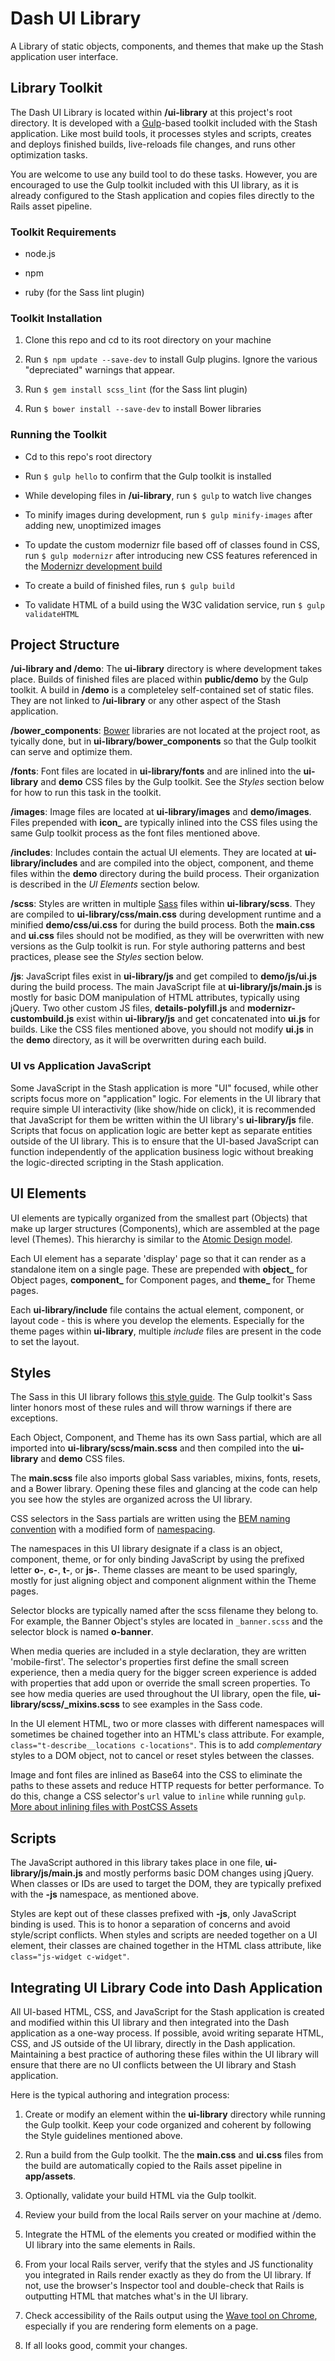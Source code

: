 # Dash UI Library

A Library of static objects, components, and themes that make up the Stash application user interface.

## Library Toolkit

The Dash UI Library is located within **/ui-library** at this project's root directory. It is developed with a [Gulp](http://gulpjs.com)-based toolkit included with the Stash application. Like most build tools, it processes styles and scripts, creates and deploys finished builds, live-reloads file changes, and runs other optimization tasks. 

You are welcome to use any build tool to do these tasks. However, you are encouraged to use the Gulp toolkit included with this UI library, as it is already configured to the Stash application and copies files directly to the Rails asset pipeline.

### Toolkit Requirements

* node.js

* npm

* ruby (for the Sass lint plugin)

### Toolkit Installation

1. Clone this repo and cd to its root directory on your machine

2. Run `$ npm update --save-dev` to install Gulp plugins. Ignore the various "depreciated" warnings that appear.

3. Run `$ gem install scss_lint` (for the Sass lint plugin)

4. Run `$ bower install --save-dev` to install Bower libraries

### Running the Toolkit

* Cd to this repo's root directory

* Run `$ gulp hello` to confirm that the Gulp toolkit is installed

* While developing files in **/ui-library**, run `$ gulp` to watch live changes

* To minify images during development, run `$ gulp minify-images` after adding new, unoptimized images

* To update the custom modernizr file based off of classes found in CSS, run `$ gulp modernizr` after introducing new CSS features referenced in the [Modernizr development build](https://modernizr.com)

* To create a build of finished files, run `$ gulp build`

* To validate HTML of a build using the W3C validation service, run `$ gulp validateHTML`

## Project Structure

**/ui-library and /demo**: The **ui-library** directory is where development takes place. Builds of finished files are placed within **public/demo** by the Gulp toolkit. A build in **/demo** is a completeley self-contained set of static files. They are not linked to **/ui-library** or any other aspect of the Stash application.

**/bower\_components**: [Bower](https://bower.io) libraries are not located at the project root, as tyically done, but in **ui-library/bower_components** so that the Gulp toolkit can serve and optimize them.

**/fonts**: Font files are located in **ui-library/fonts** and are inlined into the **ui-library** and **demo** CSS files by the Gulp toolkit. See the *Styles* section below for how to run this task in the toolkit.

**/images**: Image files are located at **ui-library/images** and **demo/images**. Files prepended with **icon_** are typically inlined into the CSS files using the same Gulp toolkit process as the font files mentioned above.

**/includes**: Includes contain the actual UI elements. They are located at **ui-library/includes** and are compiled into the object, component, and theme files within the **demo** directory during the build process. Their organization is described in the *UI Elements* section below.

**/scss**: Styles are written in multiple [Sass](http://sass-lang.com) files within **ui-library/scss**. They are compiled to **ui-library/css/main.css** during development runtime and a minified **demo/css/ui.css** for during the build process. Both the **main.css** and **ui.css** files should not be modified, as they will be overwritten with new versions as the Gulp toolkit is run. For style authoring patterns and best practices, please see the *Styles* section below.

**/js**: JavaScript files exist in **ui-library/js** and get compiled to **demo/js/ui.js** during the build process. The main JavaScript file at **ui-library/js/main.js** is mostly for basic DOM manipulation of HTML attributes, typically using jQuery. Two other custom JS files, **details-polyfill.js** and **modernizr-custombuild.js** exist within **ui-library/js** and get concatenated into **ui.js** for builds. Like the CSS files mentioned above, you should not modify **ui.js** in the **demo** directory, as it will be overwritten during each build.

### UI vs Application JavaScript

Some JavaScript in the Stash application is more "UI" focused, while other scripts focus more on "application" logic. For elements in the UI library that require simple UI interactivity (like show/hide on click), it is recommended that JavaScript for them be written within the UI library's **ui-library/js** file. Scripts that focus on application logic are better kept as separate entities outside of the UI library. This is to ensure that the UI-based JavaScript can function independently of the application business logic without breaking the logic-directed scripting in the Stash application.

## UI Elements

UI elements are typically organized from the smallest part (Objects) that make up larger structures (Components), which are assembled at the page level (Themes). This hierarchy is similar to the [Atomic Design model](http://bradfrost.com/blog/post/atomic-web-design).

Each UI element has a separate 'display' page so that it can render as a standalone item on a single page. These are prepended with **object\_** for Object pages, **component\_** for Component pages, and **theme\_** for Theme pages.

Each **ui-library/include** file contains the actual element, component, or layout code - this is where you develop the elements. Especially for the theme pages within **ui-library**, multiple *include* files are present in the code to set the layout.

## Styles

The Sass in this UI library follows [this style guide](https://css-tricks.com/sass-style-guide). The Gulp toolkit's Sass linter honors most of these rules and will throw warnings if there are exceptions.

Each Object, Component, and Theme has its own Sass partial, which are all imported into **ui-library/scss/main.scss** and then compiled into the **ui-library** and **demo** CSS files.

The **main.scss** file also imports global Sass variables, mixins, fonts, resets, and a Bower library. Opening these files and glancing at the code can help you see how the styles are organized across the UI library.

CSS selectors in the Sass partials are written using the [BEM naming convention](https://css-tricks.com/bem-101) with a modified form of [namespacing](http://csswizardry.com/2015/03/more-transparent-ui-code-with-namespaces).

The namespaces in this UI library designate if a class is an object, component, theme, or for only binding JavaScript by using the prefixed letter **o-**, **c-**, **t-**, or **js-**. Theme classes are meant to be used sparingly, mostly for just aligning object and component alignment within the Theme pages.

Selector blocks are typically named after the scss filename they belong to. For example, the Banner Object's styles are located in `_banner.scss` and the selector block is named **o-banner**.

When media queries are included in a style declaration, they are written 'mobile-first'. The selector's properties first define the small screen experience, then a media query for the bigger screen experience is added with properties that add upon or override the small screen properties. To see how media queries are used throughout the UI library, open the file, **ui-library/scss/_mixins.scss** to see examples in the Sass code.

In the UI element HTML, two or more classes with different namespaces will sometimes be chained together into an HTML's class attribute. For example, `class="t-describe__locations c-locations"`. This is to add *complementary* styles to a DOM object, not to cancel or reset styles between the classes.

Image and font files are inlined as Base64 into the CSS to eliminate the paths to these assets and reduce HTTP requests for better performance. To do this, change a CSS selector's `url` value to `inline` while running `gulp`. [More about inlining files with PostCSS Assets](https://github.com/assetsjs/postcss-assets#inlining-files)

## Scripts

The JavaScript authored in this library takes place in one file, **ui-library/js/main.js** and mostly performs basic DOM changes using jQuery. When classes or IDs are used to target the DOM, they are typically prefixed with the **-js** namespace, as mentioned above.

Styles are kept out of these classes prefixed with **-js**, only JavaScript binding is used. This is to honor a separation of concerns and avoid style/script conflicts. When styles and scripts are needed together on a UI element, their classes are chained together in the HTML class attribute, like `class="js-widget c-widget"`.

## Integrating UI Library Code into Dash Application

All UI-based HTML, CSS, and JavaScript for the Stash application is created and modified within this UI library and then integrated into the Dash application as a one-way process. If possible, avoid writing separate HTML, CSS, and JS outside of the UI library, directly in the Dash application. Maintaining a best practice of authoring these files within the UI library will ensure that there are no UI conflicts between the UI library and Stash application.

Here is the typical authoring and integration process:

1. Create or modify an element within the **ui-library** directory while running the Gulp toolkit. Keep your code organized and coherent by following the Style guidelines mentioned above.

2. Run a build from the Gulp toolkit. The the **main.css** and **ui.css** files from the build are automatically copied to the Rails asset pipeline in **app/assets**.

3. Optionally, validate your build HTML via the Gulp toolkit.

4. Review your build from the local Rails server on your machine at /demo.

5. Integrate the HTML of the elements you created or modified within the UI library into the same elements in Rails.

6. From your local Rails server, verify that the styles and JS functionality you integrated in Rails render exactly as they do from the UI library. If not, use the browser's Inspector tool and double-check that Rails is outputting HTML that matches what's in the UI library.

7. Check accessibility of the Rails output using the [Wave tool on Chrome](http://wave.webaim.org/extension), especially if you are rendering form elements on a page.

8. If all looks good, commit your changes.
